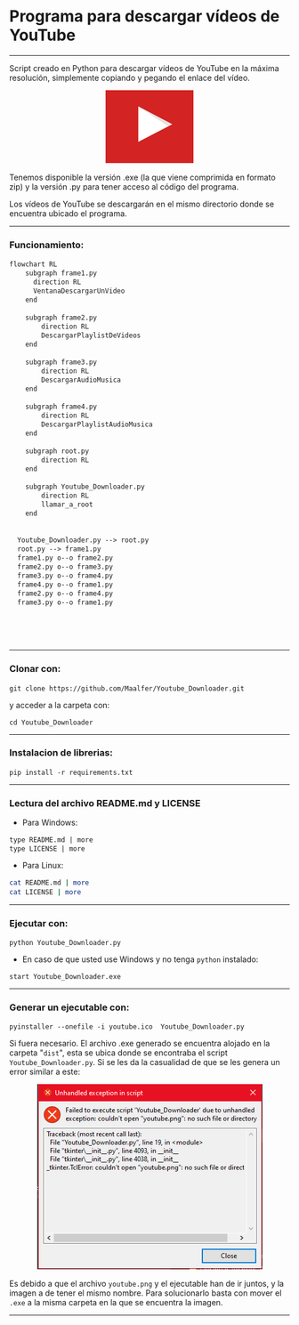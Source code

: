 # Programa para descargar vídeos de YouTube

----

Script creado en Python para descargar vídeos de YouTube en la máxima resolución, simplemente copiando y pegando el enlace del vídeo.

<p align="center">
  <img src="youtube.png" alt="youtube.png"/>
</p>

Tenemos disponible la versión .exe (la que viene comprimida en formato zip) y la versión .py para tener acceso al código del programa.

Los vídeos de YouTube se descargarán en el mismo directorio donde se encuentra ubicado el programa.

----
### Funcionamiento:

```mermaid 
flowchart RL
    subgraph frame1.py
      direction RL
      VentanaDescargarUnVideo
    end

    subgraph frame2.py
        direction RL    
        DescargarPlaylistDeVideos
    end

    subgraph frame3.py
        direction RL    
        DescargarAudioMusica
    end

    subgraph frame4.py
        direction RL    
        DescargarPlaylistAudioMusica
    end

    subgraph root.py
        direction RL    
    end

    subgraph Youtube_Downloader.py
        direction RL
        llamar_a_root
    end

    
  Youtube_Downloader.py --> root.py
  root.py --> frame1.py
  frame1.py o--o frame2.py
  frame2.py o--o frame3.py
  frame3.py o--o frame4.py
  frame4.py o--o frame1.py
  frame2.py o--o frame4.py
  frame3.py o--o frame1.py


  
  
```


----

### Clonar con:
```batch
git clone https://github.com/Maalfer/Youtube_Downloader.git
```
y acceder a la carpeta con:
```batch
cd Youtube_Downloader
```
----

### Instalacion de librerias:

```batch
pip install -r requirements.txt
```

----

### Lectura del archivo README.md y LICENSE
- Para Windows:

```batch
type README.md | more
type LICENSE | more
```

- Para Linux:
```bash
cat README.md | more
cat LICENSE | more
```
----
### Ejecutar con:

```batch
python Youtube_Downloader.py
```

- En caso de que usted use Windows y no tenga `python` instalado:
```batch
start Youtube_Downloader.exe
```

----

### Generar un ejecutable con:

```batch
pyinstaller --onefile -i youtube.ico  Youtube_Downloader.py
```
Si fuera necesario. El archivo .exe generado se encuentra alojado en la carpeta "`dist`", esta se ubica donde se encontraba el script `Youtube_Downloader.py`. Si se les da la casualidad de que se les genera un error similar a este:
<p align="center">
  <img src="./images-readme/error.png" alt="error.png"/>
</p>

Es debido a que el archivo `youtube.png` y el ejecutable han de ir juntos, y la imagen a de tener el mismo nombre. Para solucionarlo basta con mover el `.exe` a la misma carpeta en la que se encuentra la imagen.

----
